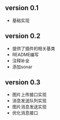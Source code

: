## version 0.1

* 基础实现

## version 0.2

* 提供了插件的相关基类
* README编写
* 注释补全
* 添加sonar

## version 0.3

* 图片上传接口实现
* 消息发送队列实现
* 图片消息发送实现
* 优化消息接口
